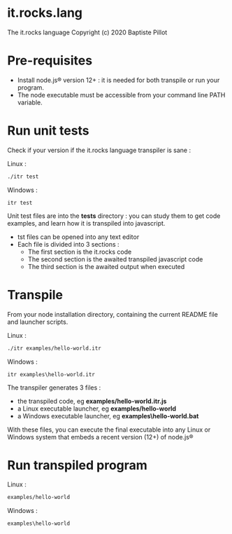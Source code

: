 # it.rocks.lang
The it.rocks language
Copyright (c) 2020 Baptiste Pillot

# Pre-requisites

- Install node.js® version 12+ : it is needed for both transpile or run your program.
- The node executable must be accessible from your command line PATH variable.

# Run unit tests

Check if your version if the it.rocks language transpiler is sane :

Linux :
```bash
./itr test
```

Windows :
```batch
itr test
```

Unit test files are into the **tests** directory :
you can study them to get code examples,
and learn how it is transpiled into javascript.
- tst files can be opened into any text editor
- Each file is divided into 3 sections :
  - The first section is the it.rocks code
  - The second section is the awaited transpiled javascript code
  - The third section is the awaited output when executed  

# Transpile

From your node installation directory, containing the current README file and launcher scripts.

Linux :
```bash
./itr examples/hello-world.itr
```

Windows :
```batch
itr examples\hello-world.itr
```

The transpiler generates 3 files :
- the transpiled code, eg **examples/hello-world.itr.js**
- a Linux executable launcher, eg **examples/hello-world**
- a Windows executable launcher, eg **examples\hello-world.bat**

With these files, you can execute the final executable into any Linux or Windows system that embeds
a recent version (12+) of node.js®

# Run transpiled program

Linux :
```bash
examples/hello-world
```

Windows :
```batch
examples\hello-world
```
